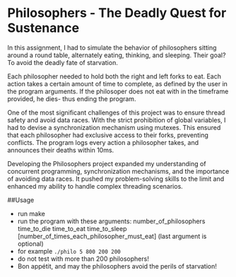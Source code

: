 # Philosophers - The Deadly Quest for Sustenance
In this  assignment, I had to simulate the behavior of philosophers sitting around a round table, alternately eating, thinking, and sleeping. Their goal? To avoid the deadly fate of starvation.

Each philosopher needed to hold both the right and left forks to eat. Each action takes a certain amount of time to complete, as defined by the user in the program arguments. If the philosoper does not eat with in the timeframe provided, he dies- thus ending the program.

One of the most significant challenges of this project was to ensure thread safety and avoid data races. With the strict prohibition of global variables, I had to devise a synchronization mechanism using mutexes. This ensured that each philosopher had exclusive access to their forks, preventing conflicts. The program logs every action a philosopher takes, and announces their deaths within 10ms. 

Developing the Philosophers project expanded my understanding of concurrent programming, synchronization mechanisms, and the importance of avoiding data races. It pushed my problem-solving skills to the limit and enhanced my ability to handle complex threading scenarios.

##Usage
  - run make 
  - run the program with these arguments: number_of_philosophers time_to_die time_to_eat time_to_sleep
[number_of_times_each_philosopher_must_eat] (last argument is optional)
  - for example `./philo 5 800 200 200`
  - do not test with more than 200 philosophers!
  - Bon appétit, and may the philosophers avoid the perils of starvation!
 
